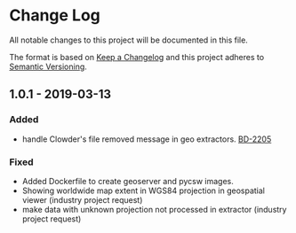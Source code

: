 # Change Log
All notable changes to this project will be documented in this file.

The format is based on [Keep a Changelog](http://keepachangelog.com/)
and this project adheres to [Semantic Versioning](http://semver.org/).

## 1.0.1 - 2019-03-13

### Added
- handle Clowder's file removed message in geo extractors.
[BD-2205](https://opensource.ncsa.illinois.edu/jira/browse/BD-2205)

### Fixed
- Added Dockerfile to create geoserver and pycsw images.
- Showing worldwide map extent in WGS84 projection in geospatial viewer (industry project request)
- make data with unknown projection not processed in extractor (industry project request)
